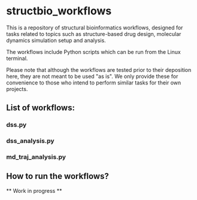 # structbio_workflows

This is a repository of structural bioinformatics workflows, designed for tasks related to topics such as structure-based drug design, molecular dynamics simulation setup and analysis.

The workflows include Python scripts which can be run from the Linux terminal. 

Please note that although the workflows are tested prior to their deposition here, they are not meant to be used "as is". We only provide these for convenience to those who intend to perform similar tasks for their own projects. 

## List of workflows:

### dss.py

### dss_analysis.py

### md_traj_analysis.py

## How to run the workflows?

** Work in progress **
